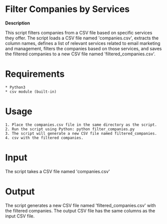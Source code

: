 
# **Filter Companies by Services**
**Description**

This script filters companies from a CSV file based on specific services they offer. The script loads a CSV file named 'companies.csv', extracts the column names, defines a list of relevant services related to email marketing and management, filters the companies based on those services, and saves the filtered companies to a new CSV file named 'filtered_companies.csv'.

# Requirements
    * Python3
    * csv module (built-in)
# Usage
    1. Place the companies.csv file in the same directory as the script.
    2. Run the script using Python: python filter_companies.py
    3. The script will generate a new CSV file named filtered_companies.
    4. csv with the filtered companies.

# Input

The script takes a CSV file named 'companies.csv'

# Output

The script generates a new CSV file named 'filtered_companies.csv' with the filtered companies. The output CSV file has the same columns as the input CSV file.
